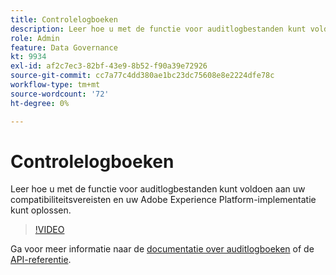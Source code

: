 ```yaml
---
title: Controlelogboeken
description: Leer hoe u met de functie voor auditlogbestanden kunt voldoen aan uw compatibiliteitsvereisten en uw Adobe Experience Platform-implementatie kunt oplossen.
role: Admin
feature: Data Governance
kt: 9934
exl-id: af2c7ec3-82bf-43e9-8b52-f90a39e72926
source-git-commit: cc7a77c4dd380ae1bc23dc75608e8e2224dfe78c
workflow-type: tm+mt
source-wordcount: '72'
ht-degree: 0%

---
```


# Controlelogboeken

Leer hoe u met de functie voor auditlogbestanden kunt voldoen aan uw compatibiliteitsvereisten en uw Adobe Experience Platform-implementatie kunt oplossen.

>[!VIDEO](https://video.tv.adobe.com/v/341450?quality=12&learn=on)

Ga voor meer informatie naar de [documentatie over auditlogboeken](https://experienceleague.adobe.com/docs/experience-platform/landing/governance-privacy-security/audit-logs/overview.html) of de [API-referentie](https://developer.adobe.com/experience-platform-apis/references/audit-query/).
